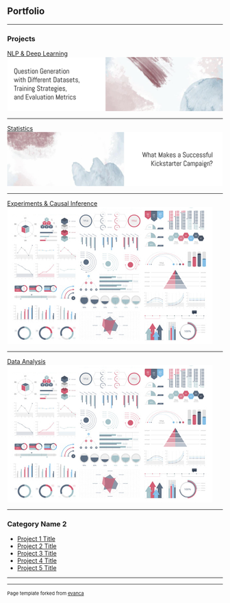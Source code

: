 ## Portfolio

---

### Projects 

[NLP & Deep Learning](/projects/nlp/qg_project_page)
<img src="images/nlp_dl.jpg?raw=true"/>

---
[Statistics](/pdf/sample_presentation.pdf)
<img src="images/stats.jpg?raw=true"/>

---
[Experiments & Causal Inference](/sample_page)
<img src="images/dummy_thumbnail.jpg?raw=true"/>

---
[Data Analysis](http://example.com/)
<img src="images/dummy_thumbnail.jpg?raw=true"/>

---

### Category Name 2

- [Project 1 Title](http://example.com/)
- [Project 2 Title](http://example.com/)
- [Project 3 Title](http://example.com/)
- [Project 4 Title](http://example.com/)
- [Project 5 Title](http://example.com/)

---




---
<p style="font-size:11px">Page template forked from <a href="https://github.com/evanca/quick-portfolio">evanca</a></p>
<!-- Remove above link if you don't want to attibute -->
